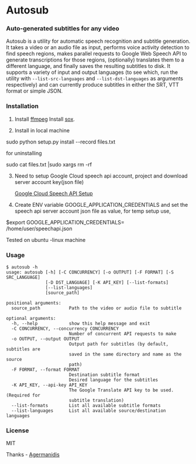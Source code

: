 # Autosub 
### Auto-generated subtitles for any video

Autosub is a utility for automatic speech recognition and subtitle generation. It takes a video or an audio file as input, performs voice activity detection to find speech regions, makes parallel requests to Google Web Speech API to generate transcriptions for those regions, (optionally) translates them to a different language, and finally saves the resulting subtitles to disk. It supports a variety of input and output languages (to see which, run the utility with `--list-src-languages` and `--list-dst-languages` as arguments respectively) and can currently produce subtitles in either the SRT, VTT format or simple JSON.

### Installation

1. Install [ffmpeg](https://www.ffmpeg.org/)
   Install [sox](http://sox.sourceforge.net/sox.html).

2. Install in local machine

  sudo python setup.py install --record files.txt

  for uninstalling 
 
  sudo cat files.txt |sudo  xargs rm -rf

3. Need to setup Google Cloud speech api account, project and download server account key(json file)
    
   [Google Cloud Speech API Setup](https://cloud.google.com/speech/docs/getting-started)

4. Create ENV variable GOOGLE_APPLICATION_CREDENTIALS and set the speech api server account json file as value, for temp setup use,

$export GOOGLE_APPLICATION_CREDENTIALS= /home/user/speechapi.json

Tested on ubuntu -linux machine

### Usage

```
$ autosub -h
usage: autosub [-h] [-C CONCURRENCY] [-o OUTPUT] [-F FORMAT] [-S SRC_LANGUAGE]
               [-D DST_LANGUAGE] [-K API_KEY] [--list-formats]
               [--list-languages]
               [source_path]

positional arguments:
  source_path           Path to the video or audio file to subtitle

optional arguments:
  -h, --help            show this help message and exit
  -C CONCURRENCY, --concurrency CONCURRENCY
                        Number of concurrent API requests to make
  -o OUTPUT, --output OUTPUT
                        Output path for subtitles (by default, subtitles are
                        saved in the same directory and name as the source
                        path)
  -F FORMAT, --format FORMAT
                        Destination subtitle format
                        Desired language for the subtitles
  -K API_KEY, --api-key API_KEY
                        The Google Translate API key to be used. (Required for
                        subtitle translation)
  --list-formats        List all available subtitle formats
  --list-languages      List all available source/destination languages
```

### License

MIT

Thanks - [Agermanidis](https://github.com/agermanidis)
